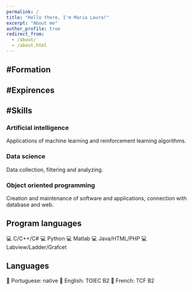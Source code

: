 ```yaml
---
permalink: /
title: "Hello there, I'm Maria Laura!"
excerpt: "About me"
author_profile: true
redirect_from: 
  - /about/
  - /about.html
---
```



#Formation
------


#Expirences
------


#Skills
------

### Artificial intelligence
Applications of machine learning and reinforcement learning algorithms.

### Data science
Data collection, filtering and analyzing.

### Object oriented programming
Creation and maintenance of software and applications, connection with database and web.

## Program languages
💻 C/C++/C#
💻 Python
💻 Matlab
💻 Java/HTML/PHP
💻 Labview/Ladder/Grafcet

## Languages
💬 Portuguese: native
💬 English: TOIEC B2
💬 French: TCF B2
